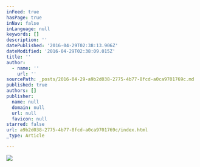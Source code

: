 ```yaml
---
inFeed: true
hasPage: true
inNav: false
inLanguage: null
keywords: []
description: ''
datePublished: '2016-04-29T02:38:13.906Z'
dateModified: '2016-04-29T02:38:09.015Z'
title: ''
author:
  - name: ''
    url: ''
sourcePath: _posts/2016-04-29-a9b2d038-2775-4b77-8fcd-a0ca9701769c.md
published: true
authors: []
publisher:
  name: null
  domain: null
  url: null
  favicon: null
starred: false
url: a9b2d038-2775-4b77-8fcd-a0ca9701769c/index.html
_type: Article

---
```

![](https://s3-us-west-2.amazonaws.com/the-grid-img/p/6f9ac17ca3164a63c0b4b45a10968f028c4dbea1.png)